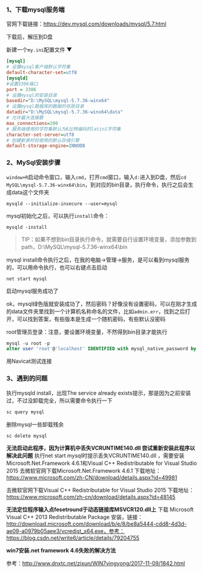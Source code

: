 ### 1、下载mysql服务端

官网下载链接：https://dev.mysql.com/downloads/mysql/5.7.html

下载后，解压到D盘

新建一个`my.ini`配置文件 ▼

```ini
[mysql]
# 设置mysql客户端默认字符集
default-character-set=utf8 
[mysqld]
#设置3306端口
port = 3306 
# 设置mysql的安装目录
basedir="D:\MySQL\mysql-5.7.36-winx64"
# 设置mysql数据库的数据的存放目录
datadir="D:\MySQL\mysql-5.7.36-winx64\data"
# 允许最大连接数
max_connections=200
# 服务端使用的字符集默认为8比特编码的latin1字符集
character-set-server=utf8
# 创建新表时将使用的默认存储引擎
default-storage-engine=INNODB
```

### 2、MySql安装步骤

`window+R`启动命令窗口，输入`cmd`，打开`cmd`窗口，输入`d:`进入到D盘，然后`cd MySQL\mysql-5.7.36-winx64\bin`，到对应的bin目录，执行命令，执行之后会生成data这个文件夹

```shell
mysqld --initialize-insecure --user=mysql
```

mysql初始化之后，可以执行`install`命令：

```shell
mysqld -install
```

> TIP：如果不想到bin目录执行命令，就需要自行设置环境变量，添加参数到path，D:\MySQL\mysql-5.7.36-winx64\bin

mysql install命令执行之后，在我的电脑->管理->服务，是可以看到mysql服务的，可以用命令执行，也可以右键点击启动

```shell
net start mysql
```

启动mysql服务成功了

ok，mysql绿色版就安装成功了，然后密码？好像没有设置密码，可以在刚才生成的data文件夹里找到一个计算机名称命名的文件，比如`admin.err`，找到之后打开，可以找到答案，有些版本是生成一个随机密码，有些默认没密码



root管理员登录：注意，要设置环境变量，不然得到bin目录才能执行

```sql
mysql -u root -p
alter user 'root'@'localhost' IDENTIFIED with mysql_native_password by 'root';
```

用Navicat测试连接



### 3、遇到的问题

执行mysqld install，出现The service already exists提示，那是因为之前安装过，不过没卸载完全，所以需要命令执行一下

```bash
sc query mysql
```

删除mysql一些卸载残余

```
sc delete mysql
```

**无法启动此程序，因为计算机中丢失VCRUNTIME140.dll 尝试重新安装此程序以解决此问题**
 执行net start mysql时提示丢失VCRUNTIME140.dll ，需要安装Microsoft.Net.Framework 4.6.1和Visual C++ Redistributable for Visual Studio 2015
去微软官网下载Microsoft.Net.Framework 4.6.1
下载地址：https://www.microsoft.com/zh-CN/download/details.aspx?id=49981

去微软官网下载Visual C++ Redistributable for Visual Studio 2015
下载地址：https://www.microsoft.com/zh-cn/download/details.aspx?id=48145

**无法定位程序输入点fesetround于动态链接库MSVCR120.dll上**
 下载 Microsoft Visual C++ 2013 Redistributable Package 安装，链接：
http://download.microsoft.com/download/b/e/8/be8a5444-cdd8-4d3d-ae09-a0979b05aee3/vcredist_x64.exe，参考：https://blog.csdn.net/write6/article/details/79204755

**win7安装.net framework 4.6失败的解决方法**

参考：http://www.dnxtc.net/zixun/WIN7yingyong/2017-11-09/1842.html